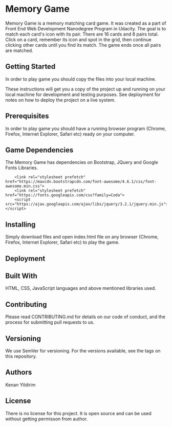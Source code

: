 # Memory Game
Memory Game is a memory matching card game. It was created as a part of Front End Web Development Nanodegree Program in Udacity. The goal is to match each card's icon with its pair. There are 16 cards and 8 pairs total. Click on a card, remember its icon and spot in the grid, then continue clicking other cards until you find its match. The game ends once all pairs are matched.

## Getting Started
In order to play game you should copy the files into your local machine.  

These instructions will get you a copy of the project up and running on your local machine for development and testing purposes. See deployment for notes on how to deploy the project on a live system.

## Prerequisites
In order to play game you should have a running browser program (Chrome, Firefox, Internet Explorer, Safari etc) ready on your computer.

## Game Dependencies
The Memory Game has dependencies on Bootstrap, JQuery and Google Fonts Libraries.

```
    <link rel="stylesheet prefetch" href="https://maxcdn.bootstrapcdn.com/font-awesome/4.6.1/css/font-awesome.min.css">
    <link rel="stylesheet prefetch" href="https://fonts.googleapis.com/css?family=Coda">
    <script src="https://ajax.googleapis.com/ajax/libs/jquery/3.2.1/jquery.min.js"></script>
```

## Installing
Simply download files and open index.html file on any browser (Chrome, Firefox, Internet Explorer, Safari etc) to play the game. 

## Deployment


## Built With
HTML, CSS, JavaScript languages and above mentioned libraries used.

## Contributing
Please read CONTRIBUTING.md for details on our code of conduct, and the process for submitting pull requests to us.

## Versioning
We use SemVer for versioning. For the versions available, see the tags on this repository.

## Authors
Kenan Yildirim

## License
There is no license for this project. It is open source and can be used without getting permisson from author.

